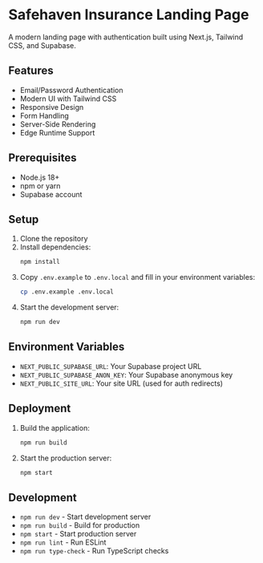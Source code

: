 # Safehaven Insurance Landing Page

A modern landing page with authentication built using Next.js, Tailwind CSS, and Supabase.

## Features

- Email/Password Authentication
- Modern UI with Tailwind CSS
- Responsive Design
- Form Handling
- Server-Side Rendering
- Edge Runtime Support

## Prerequisites

- Node.js 18+ 
- npm or yarn
- Supabase account

## Setup

1. Clone the repository
2. Install dependencies:
   ```bash
   npm install
   ```
3. Copy `.env.example` to `.env.local` and fill in your environment variables:
   ```bash
   cp .env.example .env.local
   ```
4. Start the development server:
   ```bash
   npm run dev
   ```

## Environment Variables

- `NEXT_PUBLIC_SUPABASE_URL`: Your Supabase project URL
- `NEXT_PUBLIC_SUPABASE_ANON_KEY`: Your Supabase anonymous key
- `NEXT_PUBLIC_SITE_URL`: Your site URL (used for auth redirects)

## Deployment

1. Build the application:
   ```bash
   npm run build
   ```
2. Start the production server:
   ```bash
   npm start
   ```

## Development

- `npm run dev` - Start development server
- `npm run build` - Build for production
- `npm start` - Start production server
- `npm run lint` - Run ESLint
- `npm run type-check` - Run TypeScript checks
